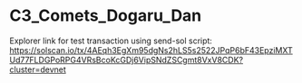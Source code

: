 # C3_Comets_Dogaru_Dan


Explorer link for test transaction using send-sol script:
https://solscan.io/tx/4AEqh3EgXm95dgNs2hLS5s2522JPqP6bF43EpziMXTUd77FLDGPoRPG4VRsBcoKcGDj6VipSNdZSCgmt8VxV8CDK?cluster=devnet